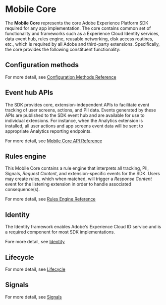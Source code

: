 # Mobile Core

The **Mobile Core** represents the core Adobe Experience Platform SDK required for any app implementation. The core contains common set of functionality and frameworks such as a Experience Cloud Identity services, data event hub, rules engine, reusable networking, disk access routines, etc., which is required by all Adobe and third-party extensions. Specifically, the core provides the following constituent functionality:

## Configuration methods

For more detail, see [Configuration Methods Reference](configuration-reference.md)

## Event hub APIs

The SDK provides core, extension-independent APIs to facilitate event tracking of user screens, actions, and PII data. Events generated by these APIs are published to the SDK event hub and are available for use to individual extensions.  For instance, when the Analytics extension is installed, all user actions and app screens event data will be sent to appropriate Analytics reporting endpoints.

For more detail, see [Mobile Core API Reference](mobile-core-api-reference.md)

## Rules engine

This Mobile Core contains a rule engine that interprets all tracking, PII, Signals, _Request Content_, and extension-specific events for the SDK. Users may create rules, which when matched, will trigger a _Response Content_ event for the listening extension in order to handle associated consequence\(s\).

For more detail, see [Rules Engine Reference](rules-engine-reference.md)

## Identity

The Identity framework enables Adobe's Experience Cloud ID service and is a required component for most SDK implementations.

Fore more detail, see [Identity](identity/)

## Lifecycle

For more detail, see [Lifecycle](lifecycle/)

## Signals

For more detail, see [Signals](signals/)







